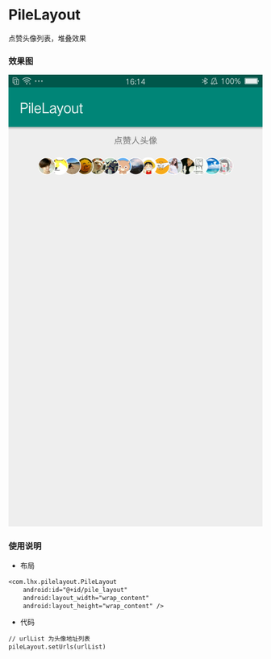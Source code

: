 # PileLayout
点赞头像列表，堆叠效果


### 效果图

![Image text](https://raw.githubusercontent.com/Evelyn9/PileLayout/master/screenshot/pilelayout.png)


### 使用说明

- 布局

``` 
<com.lhx.pilelayout.PileLayout
    android:id="@+id/pile_layout"
    android:layout_width="wrap_content"
    android:layout_height="wrap_content" />
```

- 代码
```
// urlList 为头像地址列表
pileLayout.setUrls(urlList)
```

